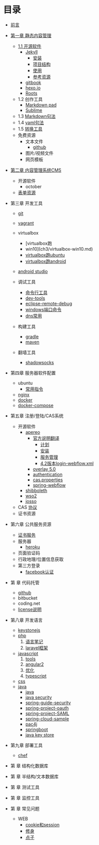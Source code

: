 # 目录

* [前言](README.md)
* [第一章  静态内容管理](ch1.md)
   * [1.1 开源软件](ch1/static-content-management.md)
       * [Jekyll](ch1/jekyll.md)
          * [安装](ch1/jekyll-install.md)
          * [项目结构](ch1/jekyll-structure.md)
          * [使用](ch1/jekyll-command.md)
          * [参考资源](ch1/jekyll-resource.md)
       * [gitbook](ch1/gitbook.md)
       * [hexo.io](ch1/hexo.md)
       * [Roots](ch1/roots.md)
   * 1.2 创作工具
      * [Markdown pad](ch1/markdownpad.md)
      * [Sublime](ch1/sublime.md)
   * 1.3 [Markdown句法](ch1/markdown-syntax.md)
   * 1.4 [yaml句法](ch1/yaml-syntax.md)
   * 1.5 [转换工具](ch1/pandoc.md)
   * 免费资源
       * 文本文件
          * [github](ch2/github.md)
       * 图片/视频文件
       * 网页模板
* [第二章 内容管理系统CMS](ch2.md)
   * 开源软件
      * october
   * [表单资源](ch2/form-test.md) 
* 第三章 开发工具
   * [git](ch3/git-command.md)
   * [vagrant](ch3/vagrant.md)
   * virtualbox
      * [virtualbox跑
      * win10](ch3/virtualbox-win10.md)
      * [virtualbox跑ubuntu](ch3/virtualbox-ubuntu.md)
      * [virtualbox跑android](ch3/virtualbox-android.md)
   * [android studio](ch3/android-studio.md)
      
   * 调试工具
      * [命令行工具](ch3/command-line.md)
      * [dev-tools](ch3/chrome-dev-tools.md)
      * [eclipse-remote-debug](ch3/eclipse-remote-debug.md)
      * [windows端口命令](ch3/windows-command.md)
      * [dns常用](ch3/dns)
   * 构建工具
     * [gradle](ch3/build-gradle.md)
     * [maven](ch3/build-maven.md)
   * 翻墙工具
     * [shadowsocks](ch3/shadowsocks.md)
* 第四章 服务器软件配置
   * ubuntu
     * [常用指令](ch4/ubuntu-command.md)
   * [nginx](ch4/nginx.md)
   * [docker](ch4/ubuntu-docker.md)
   * [docker-compose](ch4/docker-compose.md)
* 第五章 注册/登陆/CAS系统
   * 开源软件
      * [apereo](https://github.com/apereo/cas)
        * [官方说明翻译](https://apereo.github.io/cas/development/index.html)
          * [计划](ch5/apereo-planning.md)
          * [安装](ch5/apereo-installation.md)
          * [服务管理](ch5/apereo-service-management.md)
          * [4.2版本login-webflow.xml](ch5/apereo-4.2-default.md)
        * [overlay 5.0](ch5/apereo-overlay-v5.md)
        * [authentication](ch5/apereo-authentication.md)
        * [cas.properties](ch5/apereo-cas-properties.md)
        * [spring-webflow](ch5/apereo-spring-webflow.md)
      * [shibboleth](ch5/shibboleth.md)
      * [wso2](https://github.com/wso2/product-is)
      * [josso](http://www.josso.org/)
   *  CAS [协议](https://apereo.github.io/cas/4.2.x/protocol/CAS-Protocol-Specification.html)
   * 证书资源
* 第六章 公共服务资源
   * [证书服务](ch6/lets-encrypt.md)
   * 服务器
     * [heroku](ch6/heroku.md)
   * 页面验证码
   * 行政地理/位置信息获取
   * 第三方登录
     * [facebook认证](ch6/facebook.md)
* 第 章 代码托管
   * [github](ch7/github.md)
   * bitbucket
   * coding.net
   * [license说明](ch7/license.md)
* 第八章 开发语言
   * [keystonejs](ch8/keystonejs.md)
   * [php](ch8/php.md)
       1. [语言笔记](ch8/lang-php.md)
       2. [laravel框架](ch8/laravel.md)
   * [javascript](ch8/javascript.md)
     1. [tools](ch8/javascript-tools.md)
     2. [angular2](ch8/javascript-angular2.md)
     3. [优化](ch8/optimize.md)
     4. [typescript](ch8/typescript.md)
   * [css](ch8/css.md)
   * [java](ch8/java-summary.md)
     * [java](ch8/java.md)
     * [java security](ch8/java-security.md)
     * [spring-guide-security](ch8/spring-guide-security.md)
     * [spring-project-oauth](ch8/spring-project-oauth.md)
     * [spring-project-SAML](ch8/spring-project-saml.md)
     * [spring-cloud-sample](ch8/configserver.md)
     * [pac4j](ch8/java-pac4j-sb-security.md)
     * [springboot](ch8/springboot.md)
     * [java key store](ch5/apereo-overlay-v5.md)
* 第九章 部署工具
   * [chef](ch9/chef.md)
* 第 章 结构化数据库
* 第 章 半结构/文本数据库
* 第 章 测试工具

* 第 章 监控工具
* 第 章 常见问题
   * WEB
      * [cookie和session](ch99/cookie-session.md)
      * [修身](ch99/lofty)
      * [点子](ch99/idea.md)
        


